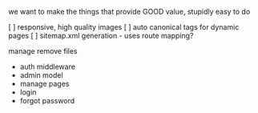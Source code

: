 we want to make the things that provide GOOD value, stupidly easy to do

[ ] responsive, high quality images
[ ] auto canonical tags for dynamic pages
[ ] sitemap.xml generation - uses route mapping?




manage remove files
- auth middleware
- admin model
- manage pages
- login
- forgot password






